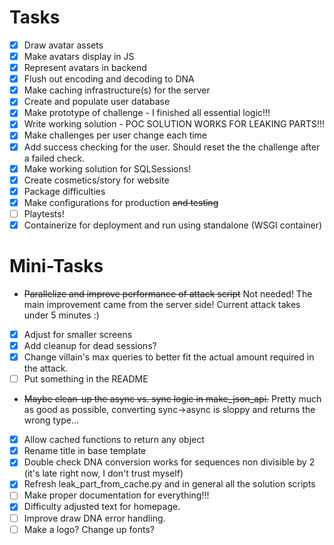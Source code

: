 # Tasks
- [x] Draw avatar assets
- [x] Make avatars display in JS
- [x] Represent avatars in backend
- [x] Flush out encoding and decoding to DNA
- [x] Make caching infrastructure(s) for the server
- [x] Create and populate user database
- [x] Make prototype of challenge - I finished all essential logic!!!
- [x] Write working solution - POC SOLUTION WORKS FOR LEAKING PARTS!!!
- [x] Make challenges per user change each time
- [x] Add success checking for the user. Should reset the the challenge after a failed check.
- [x] Make working solution for SQLSessions!
- [x] Create cosmetics/story for website
- [x] Package difficulties
- [x] Make configurations for production ~~and testing~~
- [ ] Playtests!
- [x] Containerize for deployment and run using standalone (WSGI container)

# Mini-Tasks
- ~~Parallelize and improve performance of attack script~~ Not needed! The main improvement came from the server side! Current attack takes under 5 minutes :)
- [x] Adjust for smaller screens
- [x] Add cleanup for dead sessions?
- [x] Change villain's max queries to better fit the actual amount required in the attack.
- [ ] Put something in the README
- ~~Maybe clean-up the async vs. sync logic in make_json_api.~~ Pretty much as good as possible, converting sync->async is sloppy and returns the wrong type...
- [x] Allow cached functions to return any object
- [x] Rename title in base template
- [x] Double check DNA conversion works for sequences non divisible by 2 (it's late right now, I don't trust myself)
- [x] Refresh leak_part_from_cache.py and in general all the solution scripts
- [ ] Make proper documentation for everything!!!
- [x] Difficulty adjusted text for homepage.
- [ ] Improve draw DNA error handling.
- [ ] Make a logo? Change up fonts?